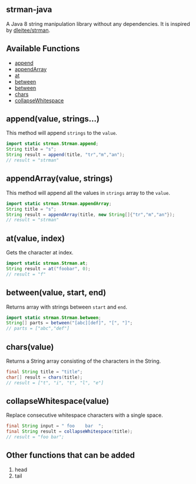 strman-java
------

A Java 8 string manipulation library without any dependencies. It is inspired by [dleitee/strman](https://github.com/dleitee/strman).


## Available Functions

* [append](https://github.com/shekhargulati/strman-java#appendvalue-strings)
* [appendArray](https://github.com/shekhargulati/strman-java#appendarrayvalue-strings)
* [at](https://github.com/shekhargulati/strman-java#atvalue-index)
* [between](https://github.com/shekhargulati/strman-java#betweenvalue-start-end)
* [between](https://github.com/shekhargulati/strman-java#betweenvalue-start-end)
* [chars](https://github.com/shekhargulati/strman-java#charsvalue)
* [collapseWhitespace](https://github.com/shekhargulati/strman-java#collapsewhitespacevalue)


## append(value, strings...)

This method will append `strings` to the `value`.

```java
import static strman.Strman.append;
String title = "s";
String result = append(title, "tr","m","an");
// result = "strman"
```


## appendArray(value, strings)

This method will append all the values in `strings` array to the `value`.

```java
import static strman.Strman.appendArray;
String title = "s";
String result = appendArray(title, new String[]{"tr","m","an"});
// result = "strman"
```

## at(value, index)

Gets the character at index.

```java
import static strman.Strman.at;
String result = at("foobar", 0);
// result = "f"
```

## between(value, start, end)

Returns array with strings between `start` and `end`.

```java
import static strman.Strman.between;
String[] parts = between("[abc][def]", "[", "]";
// parts = ["abc","def"]
```

## chars(value)

Returns a String array consisting of the characters in the String.

```java
final String title = "title";
char[] result = chars(title);
// result = ["t", "i", "t", "l", "e"]
```


## collapseWhitespace(value)

Replace consecutive whitespace characters with a single space.

```java
final String input = " foo    bar  ";
final String result = collapseWhitespace(title);
// result = "foo bar";
```



## Other functions that can be added

1. head
2. tail